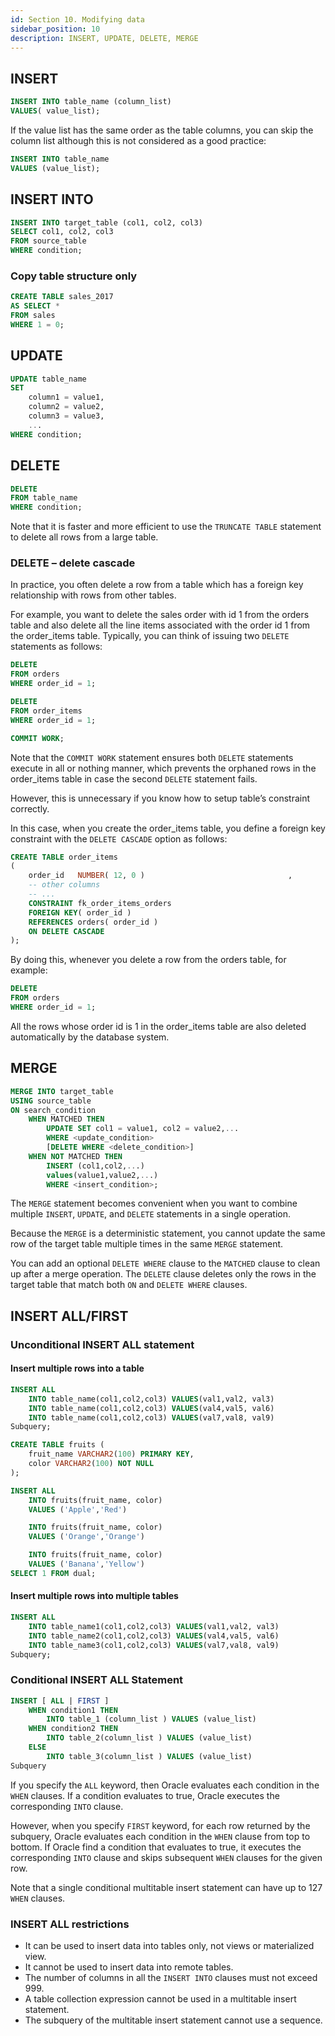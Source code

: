 ```yaml
---
id: Section 10. Modifying data
sidebar_position: 10
description: INSERT, UPDATE, DELETE, MERGE
---
```


## INSERT

```sql
INSERT INTO table_name (column_list)
VALUES( value_list);
```

If the value list has the same order as the table columns, you can skip the column list although this is not considered as a good practice:

```sql
INSERT INTO table_name
VALUES (value_list);
```

## INSERT INTO

```sql
INSERT INTO target_table (col1, col2, col3)
SELECT col1, col2, col3
FROM source_table
WHERE condition;
```

### Copy table structure only

```sql
CREATE TABLE sales_2017
AS SELECT *
FROM sales
WHERE 1 = 0;
```

## UPDATE

```sql
UPDATE table_name
SET
    column1 = value1,
    column2 = value2,
    column3 = value3,
    ...
WHERE condition;
```

## DELETE

```sql
DELETE
FROM table_name
WHERE condition;
```

Note that it is faster and more efficient to use the `TRUNCATE TABLE` statement to delete all rows from a large table.

### DELETE – delete cascade

In practice, you often delete a row from a table which has a foreign key relationship with rows from other tables.

For example, you want to delete the sales order with id 1 from the orders table and also delete all the line items associated with the order id 1 from the order_items table. Typically, you can think of issuing two `DELETE` statements as follows:

```sql
DELETE
FROM orders
WHERE order_id = 1;

DELETE
FROM order_items
WHERE order_id = 1;

COMMIT WORK;
```

Note that the `COMMIT WORK` statement ensures both `DELETE` statements execute in all or nothing manner, which prevents the orphaned rows in the order_items table in case the second `DELETE` statement fails.

However, this is unnecessary if you know how to setup table’s constraint correctly.

In this case, when you create the order_items table, you define a foreign key constraint with the `DELETE CASCADE` option as follows:

```sql
CREATE TABLE order_items
(
    order_id   NUMBER( 12, 0 )                                ,
    -- other columns
    -- ...
    CONSTRAINT fk_order_items_orders
    FOREIGN KEY( order_id )
    REFERENCES orders( order_id )
    ON DELETE CASCADE
);
```

By doing this, whenever you delete a row from the orders table, for example:

```sql
DELETE
FROM orders
WHERE order_id = 1;
```

All the rows whose order id is 1 in the order_items table are also deleted automatically by the database system.

## MERGE

```sql
MERGE INTO target_table
USING source_table
ON search_condition
    WHEN MATCHED THEN
        UPDATE SET col1 = value1, col2 = value2,...
        WHERE <update_condition>
        [DELETE WHERE <delete_condition>]
    WHEN NOT MATCHED THEN
        INSERT (col1,col2,...)
        values(value1,value2,...)
        WHERE <insert_condition>;
```

The `MERGE` statement becomes convenient when you want to combine multiple `INSERT`, `UPDATE`, and `DELETE` statements in a single operation.

Because the `MERGE` is a deterministic statement, you cannot update the same row of the target table multiple times in the same `MERGE` statement.

You can add an optional `DELETE WHERE` clause to the `MATCHED` clause to clean up after a merge operation. The `DELETE` clause deletes only the rows in the target table that match both `ON` and `DELETE WHERE` clauses.

## INSERT ALL/FIRST

### Unconditional INSERT ALL statement

#### Insert multiple rows into a table

```sql
INSERT ALL
    INTO table_name(col1,col2,col3) VALUES(val1,val2, val3)
    INTO table_name(col1,col2,col3) VALUES(val4,val5, val6)
    INTO table_name(col1,col2,col3) VALUES(val7,val8, val9)
Subquery;
```

```sql
CREATE TABLE fruits (
    fruit_name VARCHAR2(100) PRIMARY KEY,
    color VARCHAR2(100) NOT NULL
);
```

```sql
INSERT ALL
    INTO fruits(fruit_name, color)
    VALUES ('Apple','Red')

    INTO fruits(fruit_name, color)
    VALUES ('Orange','Orange')

    INTO fruits(fruit_name, color)
    VALUES ('Banana','Yellow')
SELECT 1 FROM dual;
```

#### Insert multiple rows into multiple tables

```sql
INSERT ALL
    INTO table_name1(col1,col2,col3) VALUES(val1,val2, val3)
    INTO table_name2(col1,col2,col3) VALUES(val4,val5, val6)
    INTO table_name3(col1,col2,col3) VALUES(val7,val8, val9)
Subquery;
```

### Conditional INSERT ALL Statement

```sql
INSERT [ ALL | FIRST ]
    WHEN condition1 THEN
        INTO table_1 (column_list ) VALUES (value_list)
    WHEN condition2 THEN
        INTO table_2(column_list ) VALUES (value_list)
    ELSE
        INTO table_3(column_list ) VALUES (value_list)
Subquery
```

If you specify the `ALL` keyword, then Oracle evaluates each condition in the `WHEN` clauses. If a condition evaluates to true, Oracle executes the corresponding `INTO` clause.

However, when you specify `FIRST` keyword, for each row returned by the subquery, Oracle evaluates each condition in the `WHEN` clause from top to bottom. If Oracle find a condition that evaluates to true, it executes the corresponding `INTO` clause and skips subsequent `WHEN` clauses for the given row.

Note that a single conditional multitable insert statement can have up to 127 `WHEN` clauses.

### INSERT ALL restrictions

- It can be used to insert data into tables only, not views or materialized view.
- It cannot be used to insert data into remote tables.
- The number of columns in all the `INSERT INTO` clauses must not exceed 999.
- A table collection expression cannot be used in a multitable insert statement.
- The subquery of the multitable insert statement cannot use a sequence.
